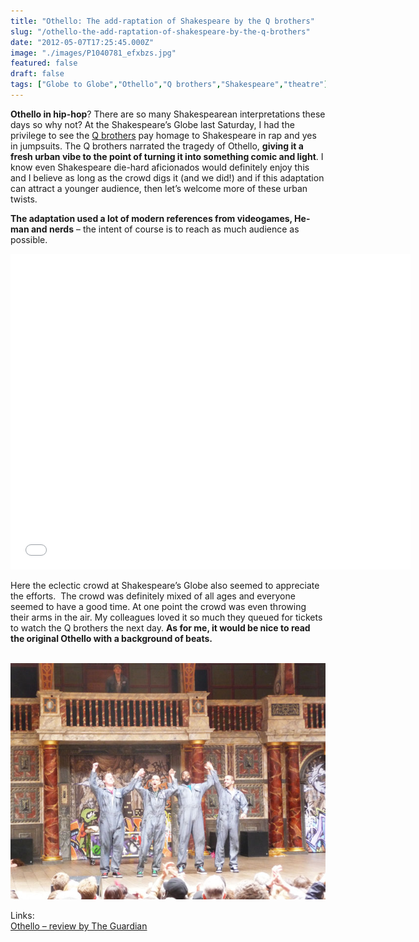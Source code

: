 ```yaml
---
title: "Othello: The add-raptation of Shakespeare by the Q brothers"
slug: "/othello-the-add-raptation-of-shakespeare-by-the-q-brothers"
date: "2012-05-07T17:25:45.000Z"
image: "./images/P1040781_efxbzs.jpg"
featured: false
draft: false
tags: ["Globe to Globe","Othello","Q brothers","Shakespeare","theatre"]
---
```



**Othello in hip-hop**? There are so many Shakespearean interpretations these days so why not? At the Shakespeare’s Globe last Saturday, I had the privilege to see the [Q brothers](https://www.facebook.com/QBrothers) pay homage to Shakespeare in rap and yes in jumpsuits. The Q brothers narrated the tragedy of Othello, **giving it a fresh urban vibe to the point of turning it into something comic and light**. I know even Shakespeare die-hard aficionados would definitely enjoy this and I believe as long as the crowd digs it (and we did!) and if this adaptation can attract a younger audience, then let’s welcome more of these urban twists. 

**The adaptation used a lot of modern references from videogames, He-man and nerds** – the intent of course is to reach as much audience as possible.

<span class="youtube"><iframe allowfullscreen="" class="youtube-player" frameborder="0" height="505" src="//www.youtube.com/embed/erQ8zJpuWVo?wmode=transparent&fs=1&hl=en&modestbranding=1&iv_load_policy=3&showsearch=0&rel=0&theme=dark" title="YouTube video player" type="text/html" width="640"></iframe></span>

Here the eclectic crowd at Shakespeare’s Globe also seemed to appreciate the efforts.  The crowd was definitely mixed of all ages and everyone seemed to have a good time. At one point the crowd was even throwing their arms in the air. My colleagues loved it so much they queued for tickets to watch the Q brothers the next day. **As for me, it would be nice to read the original Othello with a background of beats.**

 [![](./images/P1040781_efxbzs.jpg "P1040781")](./images/P1040781_efxbzs.jpg)

Links:[  
Othello – review by The Guardian](http://www.guardian.co.uk/stage/2012/may/07/othello-review?newsfeed=true)



